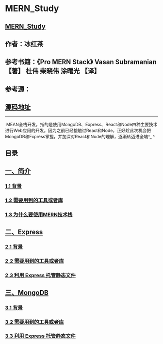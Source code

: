 # MERN_Study

## [MERN_Study](https://github.com/hblvsjtu/MERN_Study/blob/master/MERN_Study.md)

## 作者：冰红茶  
## 参考书籍：《Pro MERN Stack》 Vasan Subramanian 【著】 杜伟 柴晓伟 涂曙光 【译】
## 参考源：[]() 
## [源码地址]() 

------    



  MEAN全栈开发，指的是使用MongoDB、Express、React和Node四种主要技术进行Web应用的开发。因为之前已经接触过React和Node，正好趁此次机会把MongoDB和Express掌握，并加深对React和Node的理解，逐渐转迈进全端^_ ^
     
## 目录
## [一、简介](https://github.com/hblvsjtu/MERN_Study/blob/master/MERN_Study.md#1)
### [1.1 背景](https://github.com/hblvsjtu/MERN_Study/blob/master/MERN_Study.md#1.1)
### [1.2 需要用到的工具或者库](https://github.com/hblvsjtu/MERN_Study/blob/master/MERN_Study.md#1.2)
### [1.3 为什么要使用MERN技术栈](https://github.com/hblvsjtu/MERN_Study/blob/master/MERN_Study.md#1.3)
## [二、Express](https://github.com/hblvsjtu/MERN_Study/blob/master/MERN_Study.md#2)
### [2.1 背景](https://github.com/hblvsjtu/MERN_Study/blob/master/MERN_Study.md#2.1)
### [2.2 需要用到的工具或者库](https://github.com/hblvsjtu/MERN_Study/blob/master/MERN_Study.md#2.2)
### [2.3 利用 Express 托管静态文件](https://github.com/hblvsjtu/MERN_Study/blob/master/MERN_Study.md#2.3)
## [三、MongoDB](https://github.com/hblvsjtu/MERN_Study/blob/master/MERN_Study.md#3)
### [3.1 背景](https://github.com/hblvsjtu/MERN_Study/blob/master/MERN_Study.md#2.1)
### [3.2 需要用到的工具或者库](https://github.com/hblvsjtu/MERN_Study/blob/master/MERN_Study.md#3.2)
### [3.3 利用 Express 托管静态文件](https://github.com/hblvsjtu/MERN_Study/blob/master/MERN_Study.md#3.3)

